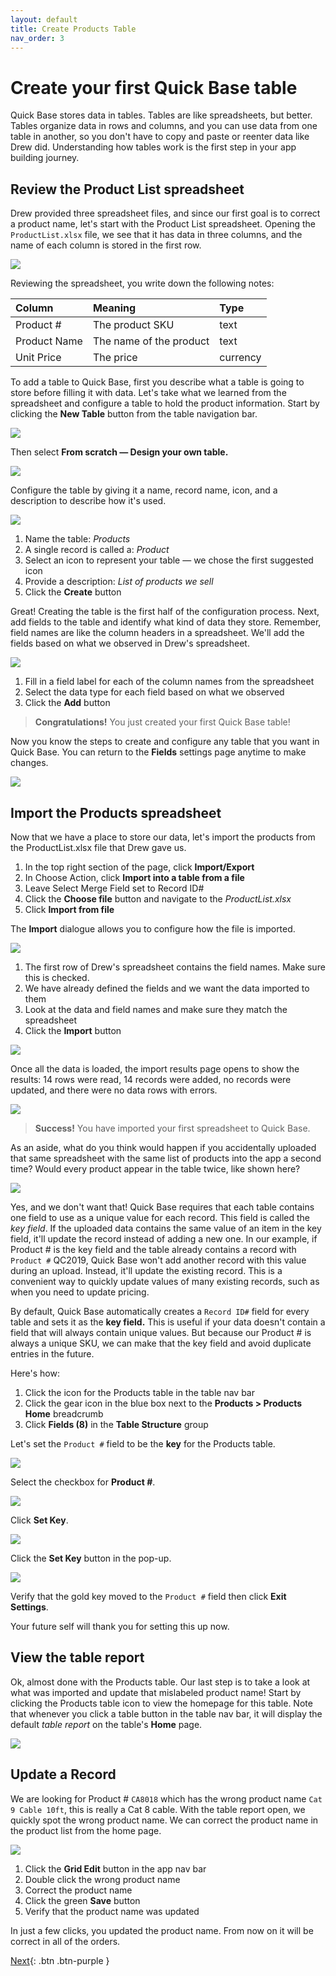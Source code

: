 ```yaml
---
layout: default
title: Create Products Table
nav_order: 3
---
```


# Create your first Quick Base table

Quick Base stores data in tables. Tables are like spreadsheets, but better. Tables organize data in rows and columns, and you can use data from one table in another, so you don't have to copy and paste or reenter data like Drew did. Understanding how tables work is the first step in your app building journey.  

## Review the Product List spreadsheet

Drew provided three spreadsheet files, and since our first goal is to correct a product name, let's start with the Product List spreadsheet. Opening the `ProductList.xlsx` file, we see that it has data in three columns, and the name of each column is stored in the first row.  

![](assets/images/prodTable.png)

Reviewing the spreadsheet, you write down the following notes:

| Column | Meaning | Type |
|:-|:-|:-|
| Product # | The product SKU | text |
| Product Name | The name of the product | text |
| Unit Price | The price | currency |

To add a table to Quick Base, first you describe what a table is going to store before filling it with data. Let's take what we learned from the spreadsheet and configure a table to hold the product information. Start by clicking the **New Table** button from the table navigation bar. 

![](assets/images/image-3.png)

Then select **From scratch — Design your own table.**

![](assets/images/image-4.png)

Configure the table by giving it a name, record name, icon, and a description to describe how it's used.

![](assets/images/image-5.png)
1. Name the table: _Products_
2. A single record is called a: _Product_
3. Select an icon to represent your table — we chose the first suggested icon
4. Provide a description: _List of products we sell_
5. Click the **Create** button


Great! Creating the table is the first half of the configuration process. Next, add fields to the table and identify what kind of data they store. Remember, field names are like the column headers in a spreadsheet. We'll add the fields based on what we observed in Drew's spreadsheet.  

![](assets/images/image-6.png)

1. Fill in a field label for each of the column names from the spreadsheet
2. Select the data type for each field based on what we observed
3. Click the **Add** button


> **Congratulations!** You just created your first Quick Base table!

Now you know the steps to create and configure any table that you want in Quick Base. You can return to the **Fields** settings page anytime to make changes.

![](assets/images/image-7.png)

## Import the Products spreadsheet

Now that we have a place to store our data, let's import the products from the ProductList.xlsx file that Drew gave us.

1. In the top right section of the page, click **Import/Export** 
2. In Choose Action, click **Import into a table from a file**
3. Leave Select Merge Field set to Record ID#
4. Click  the **Choose file** button and navigate to the _ProductList.xlsx_
5. Click **Import from file**


The **Import** dialogue allows you to configure how the file is imported.

![](assets/images/image-8.png)

1. The first row of Drew's spreadsheet contains the field names. Make sure this is checked.
2. We have already defined the fields and we want the data imported to them
3. Look at the data and field names and make sure they match the spreadsheet
3. Click the **Import** button

![](assets/images/image-9.png)

Once all the data is loaded, the import results page opens to show the results: 14 rows were read, 14 records were added, no records were updated, and there were no data rows with errors. 

![](assets/images/image-10.png)

> **Success!** You have imported your first spreadsheet to Quick Base.

As an aside, what do you think would happen if you accidentally uploaded that same spreadsheet with the same list of products into the app a second time? Would every product appear in the table twice, like shown here?

![](assets/images/dupData.png)

Yes, and we don't want that! Quick Base requires that each table contains one field to use as a unique value for each record. This field is called the _key field_. If the uploaded data contains the same value of an item in the key field, it'll update the record instead of adding a new one. In our example, if Product # is the key field and the table already contains a record with `Product #` QC2019, Quick Base won't add another record with this value during an upload. Instead, it'll update the existing record. This is a convenient way to quickly update values of many existing records, such as when you need to update pricing.

By default, Quick Base automatically creates a `Record ID#` field for every table and sets it as the **key field.** This is useful if your data doesn't contain a field that will always contain unique values. But because our Product # is always a unique SKU, we can make that the key field and avoid duplicate entries in the future.

Here's how:

1. Click the icon for the Products table in the table nav bar
2. Click the gear icon in the blue box next to the **Products > Products Home** breadcrumb
3. Click **Fields (8)** in the **Table Structure** group

Let's set the `Product #` field to be the **key** for the Products table.

![](assets/images/image-11.png)

Select the checkbox for **Product #**.

![](assets/images/image-12.png)

Click **Set Key**.

![](assets/images/image-13.png)

Click the **Set Key** button in the pop-up.  

![](assets/images/image-14.png)

Verify that the gold key moved to the `Product #` field then click **Exit Settings**.

Your future self will thank you for setting this up now. 

## View the table report

Ok, almost done with the Products table. Our last step is to take a look at what was imported and update that mislabeled product name! Start by clicking the Products table icon to view the homepage for this table. Note that whenever you click a table button in the table nav bar, it will display the default _table report_ on the table's **Home** page. 

![](assets/images/image-15.png)

## Update a Record

We are looking for Product # `CA8018` which has the wrong product name `Cat 9 Cable 10ft`, this is really a Cat 8 cable. With the table report open, we quickly spot the wrong product name. We can correct the product name in the product list from the home page. 

![](assets/images/image-16.png)


1. Click the **Grid Edit** button in the app nav bar 
2. Double click the wrong product name
3. Correct the product name
4. Click the green **Save** button
5. Verify that the product name was updated 


In just a few clicks, you updated the product name. From now on it will be correct in all of the orders.

[Next](createOrders.html){: .btn .btn-purple }
